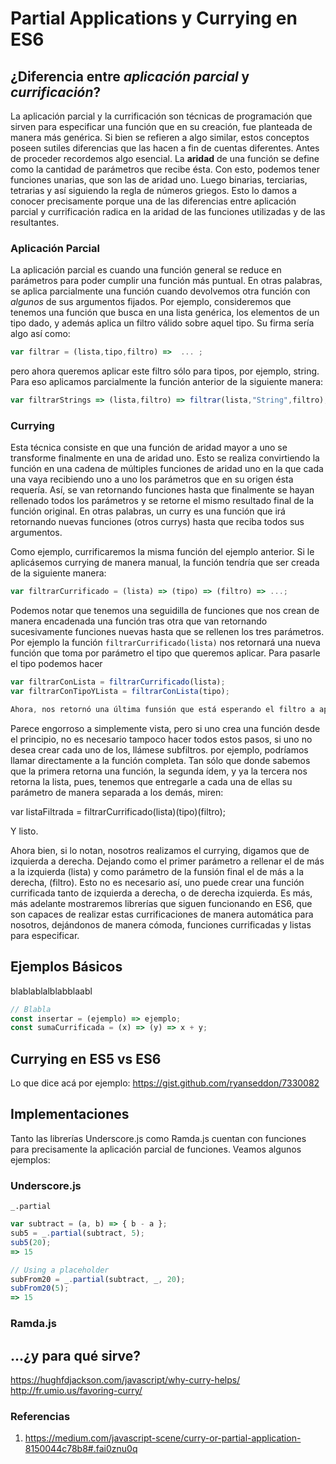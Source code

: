 ﻿# Partial Applications y Currying en ES6

## ¿Diferencia entre *aplicación parcial* y *currificación*? 

La aplicación parcial y la currificación son técnicas de programación que sirven para especificar una función que en su creación, fue planteada de manera más genérica. Si bien se refieren a algo similar, estos conceptos poseen sutiles diferencias que las hacen a fin de cuentas diferentes.
Antes de proceder recordemos algo esencial. La **aridad** de una función se define como la cantidad de parámetros que recibe ésta. Con esto, podemos tener funciones unarias, que son las de aridad uno. Luego binarias, terciarias, tetrarias y así siguiendo la regla de números griegos. Esto lo damos a conocer precisamente porque una de las diferencias entre aplicación parcial y currificación radica en la aridad de las funciones utilizadas y de las resultantes.

### Aplicación Parcial

La aplicación parcial es cuando una función general se reduce en parámetros para poder cumplir una función más puntual. En otras palabras, se aplica parcialmente una función cuando devolvemos otra función con *algunos* de sus argumentos fijados. Por ejemplo, consideremos que tenemos una función que busca en una lista genérica, los elementos de un tipo dado, y además aplica un filtro válido sobre aquel tipo. Su firma sería algo así como:
```JavaScript
var filtrar = (lista,tipo,filtro) =>  ... ;
```
pero ahora queremos aplicar este filtro sólo para tipos, por ejemplo, string. Para eso aplicamos parcialmente la función anterior de la siguiente manera:
```JavaScript
var filtrarStrings => (lista,filtro) => filtrar(lista,"String",filtro);
```
<!--- Ahora bien, si se fijan, en el ejemplo dado arriba, utilizamos notación con funciones lambda, al estilo de ES6. Era posible antes en ES5 hacer lo mismo, pero requería un código más engorroso y verboso que el puesto acá arriba, que es limpio y fácil de leer.
En la sección de más abajo mostraremos una comparativa de cómo se realizaba esto en antaño con ES6. --->

### Currying
<!--- Ahora por otra parte, tenemos la currificación, o currying. --->
Esta técnica consiste en que una función de aridad mayor a uno se transforme finalmente en una de aridad uno. Esto se realiza convirtiendo la función en una cadena de múltiples funciones de aridad uno en la que cada una vaya recibiendo uno a uno los parámetros que en su origen ésta requería. Así, se van retornando funciones hasta que finalmente se hayan rellenado todos los parámetros y se retorne el mismo resultado final de la función original. En otras palabras, un curry es una función que irá retornando nuevas funciones (otros currys) hasta que reciba todos sus argumentos.
<!--- Con explicaciones es cierto que suena  complicado y confuso, e incluso de cierta manera igual que lo que vimos en la sección anterior, pero  aquí dejamos un ejemplo: --->
Como ejemplo, currificaremos la misma función del ejemplo anterior. Si le aplicásemos currying de manera manual, la función tendría que ser creada de la siguiente manera:
<!--- Primero, la volveremos a mostrar de manera tradicional:
var filtrar = (lista,tipo,filtro) => {...}; --->
```JavaScript
var filtrarCurrificado = (lista) => (tipo) => (filtro) => ...;
```
Podemos notar que tenemos una seguidilla de funciones que nos crean de manera encadenada una función tras otra que van retornando sucesivamente funciones nuevas hasta que se rellenen los tres parámetros. Por ejemplo la función `filtrarCurrificado(lista)` nos retornará una nueva función que toma por parámetro el tipo que queremos aplicar. Para pasarle el tipo podemos hacer
```JavaScript
var filtrarConLista = filtrarCurrificado(lista);
var filtrarConTipoYLista = filtrarConLista(tipo);

Ahora, nos retornó una última funsión que está esperando el filtro a aplicar, para finalmente ordenar la lista, con el tipo que le dimos a lo largo de todos estos pasos: var listaOrdenada = filtrarConListaYTipo(filtro); 
```

Parece engorroso a simplemente vista, pero si uno crea una función desde el principio, no es necesario tampoco hacer todos estos pasos, si uno no desea crear cada uno de los, llámese subfiltros. por ejemplo, podríamos llamar directamente a la función completa. Tan sólo que donde sabemos que la primera retorna una función, la segunda ídem, y ya la tercera nos retorna la lista, pues, tenemos que entregarle a cada una de ellas su parámetro de manera separada a los demás, miren:

var listaFiltrada = filtrarCurrificado(lista)(tipo)(filtro);

Y listo.

Ahora bien, si lo notan, nosotros realizamos el currying, digamos que de izquierda a derecha. Dejando como el primer parámetro a rellenar el de más a la izquierda (lista) y como parámetro de la funsión final el de más a la derecha, (filtro). Esto no es necesario así,  uno puede crear una función currificada tanto de izquierda a derecha, o de derecha izquierda. Es más, más adelante mostraremos librerías que siguen funcionando en ES6, que son capaces de realizar estas currificaciones de manera automática para nosotros, dejándonos de manera cómoda, funciones currificadas y listas para especificar.


## Ejemplos Básicos
blablablalblabblaabl
```JavaScript
// Blabla
const insertar = (ejemplo) => ejemplo;
const sumaCurrificada = (x) => (y) => x + y;
```

## Currying en ES5 vs ES6
Lo que dice acá por ejemplo: https://gist.github.com/ryanseddon/7330082

## Implementaciones
Tanto las librerías Underscore.js como Ramda.js cuentan con funciones para precisamente la aplicación parcial de funciones. Veamos algunos ejemplos:
### Underscore.js
`_.partial`
```JavaScript
var subtract = (a, b) => { b - a };
sub5 = _.partial(subtract, 5);
sub5(20);
=> 15

// Using a placeholder
subFrom20 = _.partial(subtract, _, 20);
subFrom20(5);
=> 15
```

### Ramda.js

## ...¿y para qué sirve?
https://hughfdjackson.com/javascript/why-curry-helps/
http://fr.umio.us/favoring-curry/

### Referencias

1. https://medium.com/javascript-scene/curry-or-partial-application-8150044c78b8#.fai0znu0q

